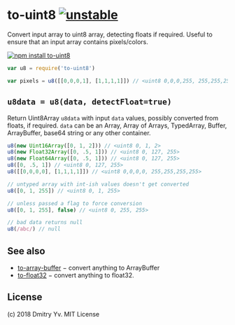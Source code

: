 # to-uint8 [![unstable](https://img.shields.io/badge/stability-unstable-green.svg)](http://github.com/badges/stability-badges)

Convert input array to uint8 array, detecting floats if required. Useful to ensure that an input array contains pixels/colors.

[![npm install to-uint8](https://nodei.co/npm/to-uint8.png?mini=true)](https://npmjs.org/package/to-uint8/)

```js
var u8 = require('to-uint8')

var pixels = u8([[0,0,0,1], [1,1,1,1]]) // <uint8 0,0,0,255, 255,255,255,255>
```

## `u8data = u8(data, detectFloat=true)`

Return Uint8Array `u8data` with input `data` values, possibly converted from floats, if required. `data` can be an Array, Array of Arrays, TypedArray, Buffer, ArrayBuffer, base64 string or any other container.

```js
u8(new Uint16Array([0, 1, 2])) // <uint8 0, 1, 2>
u8(new Float32Array([0, .5, 1])) // <uint8 0, 127, 255>
u8(new Float64Array([0, .5, 1])) // <uint8 0, 127, 255>
u8([0, .5, 1]) // <uint8 0, 127, 255>
u8([[0,0,0,0], [1,1,1,1]]) // <uint8 0,0,0,0, 255,255,255,255>

// untyped array with int-ish values doesn't get converted
u8([0, 1, 255]) // <uint8 0, 1, 255>

// unless passed a flag to force conversion
u8([0, 1, 255], false) // <uint8 0, 255, 255>

// bad data returns null
u8(/abc/) // null
```

## See also

* [to-array-buffer](https://ghub.io/to-array-buffer) − convert anything to ArrayBuffer
* [to-float32](https://ghub.io/to-float32) − convert anything to float32.

## License

(c) 2018 Dmitry Yv. MIT License
